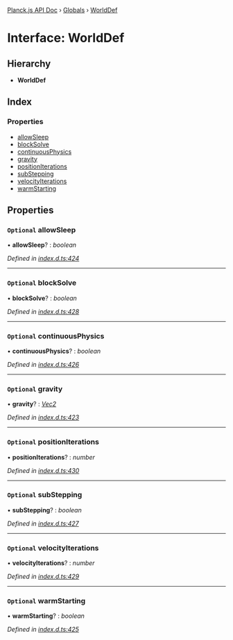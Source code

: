 [Planck.js API Doc](../README.md) › [Globals](../globals.md) › [WorldDef](worlddef.md)

# Interface: WorldDef

## Hierarchy

* **WorldDef**

## Index

### Properties

* [allowSleep](worlddef.md#optional-allowsleep)
* [blockSolve](worlddef.md#optional-blocksolve)
* [continuousPhysics](worlddef.md#optional-continuousphysics)
* [gravity](worlddef.md#optional-gravity)
* [positionIterations](worlddef.md#optional-positioniterations)
* [subStepping](worlddef.md#optional-substepping)
* [velocityIterations](worlddef.md#optional-velocityiterations)
* [warmStarting](worlddef.md#optional-warmstarting)

## Properties

### `Optional` allowSleep

• **allowSleep**? : *boolean*

*Defined in [index.d.ts:424](https://github.com/shakiba/planck.js/blob/b7f66f1/lib/index.d.ts#L424)*

___

### `Optional` blockSolve

• **blockSolve**? : *boolean*

*Defined in [index.d.ts:428](https://github.com/shakiba/planck.js/blob/b7f66f1/lib/index.d.ts#L428)*

___

### `Optional` continuousPhysics

• **continuousPhysics**? : *boolean*

*Defined in [index.d.ts:426](https://github.com/shakiba/planck.js/blob/b7f66f1/lib/index.d.ts#L426)*

___

### `Optional` gravity

• **gravity**? : *[Vec2](../classes/vec2.md)*

*Defined in [index.d.ts:423](https://github.com/shakiba/planck.js/blob/b7f66f1/lib/index.d.ts#L423)*

___

### `Optional` positionIterations

• **positionIterations**? : *number*

*Defined in [index.d.ts:430](https://github.com/shakiba/planck.js/blob/b7f66f1/lib/index.d.ts#L430)*

___

### `Optional` subStepping

• **subStepping**? : *boolean*

*Defined in [index.d.ts:427](https://github.com/shakiba/planck.js/blob/b7f66f1/lib/index.d.ts#L427)*

___

### `Optional` velocityIterations

• **velocityIterations**? : *number*

*Defined in [index.d.ts:429](https://github.com/shakiba/planck.js/blob/b7f66f1/lib/index.d.ts#L429)*

___

### `Optional` warmStarting

• **warmStarting**? : *boolean*

*Defined in [index.d.ts:425](https://github.com/shakiba/planck.js/blob/b7f66f1/lib/index.d.ts#L425)*
